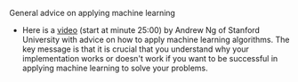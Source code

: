 General advice on applying machine learning

- Here is a [video](https://www.youtube.com/watch?v=sQ8T9b-uGVE&t=1500s) (start at minute 25:00) by Andrew Ng of Stanford University with advice on how to apply machine learning algorithms. The key message is that it is crucial that you understand why your implementation works or doesn't work if you want to be successful in applying machine learning to solve your problems.
